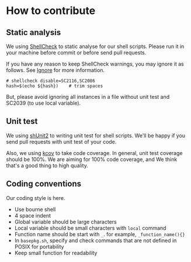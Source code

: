 # How to contribute

## Static analysis

We using [ShellCheck](https://github.com/koalaman/shellcheck) to static analyse for our shell scripts. Please run it in your machine before commit or before send pull requests.

If you have any reason to keep ShellCheck warnings, you may ignore it as follows. See [Ignore](https://github.com/koalaman/shellcheck/wiki/Ignore) for more information.

```
# shellcheck disable=SC2116,SC2086
hash=$(echo ${hash})    # trim spaces
```

But, please avoid ignoring all instances in a file without unit test and SC2039 (to use local variable).

## Unit test

We using [shUnit2](https://github.com/kward/shunit2) to writing unit test for shell scripts. We'll be happy if you send pull requests with unit test of your code.

Also, we using [kcov](https://github.com/SimonKagstrom/kcov) to take code coverage. In general, unit test coverage should be 100%. We are aiming for 100% code coverage, and We think that's a good thing to high quality.

## Coding conventions

Our coding style is here.

- Use bourne shell
- 4 space indent
- Global variable should be large characters
- Local variable should be small characters with `local` command
- Function name should be start with `_`. for example, `_function_name(){}`
- In `basepkg.sh`, specify and check commands that are not defined in POSIX for portability
- Keep small function for readability
